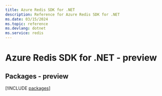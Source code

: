 ```yaml
---
title: Azure Redis SDK for .NET
description: Reference for Azure Redis SDK for .NET
ms.date: 03/15/2024
ms.topic: reference
ms.devlang: dotnet
ms.service: redis
---
```

# Azure Redis SDK for .NET - preview
## Packages - preview
[!INCLUDE [packages](redis-index.md)]